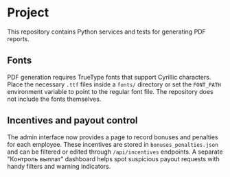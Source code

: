 # Project

This repository contains Python services and tests for generating PDF reports.

## Fonts

PDF generation requires TrueType fonts that support Cyrillic characters. Place
the necessary `.ttf` files inside a `fonts/` directory or set the
`FONT_PATH` environment variable to point to the regular font file. The
repository does not include the fonts themselves.

## Incentives and payout control

The admin interface now provides a page to record bonuses and penalties for
each employee. These incentives are stored in `bonuses_penalties.json` and can
be filtered or edited through `/api/incentives` endpoints. A separate
"Контроль выплат" dashboard helps spot suspicious payout requests with handy
filters and warning indicators.
